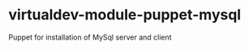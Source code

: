 virtualdev-module-puppet-mysql
==============================

Puppet for installation of MySql server and client